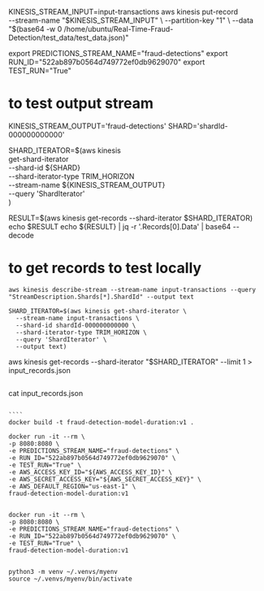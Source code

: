 KINESIS_STREAM_INPUT=input-transactions
aws kinesis put-record \
  --stream-name "$KINESIS_STREAM_INPUT" \
  --partition-key "1" \
  --data "$(base64 -w 0 /home/ubuntu/Real-Time-Fraud-Detection/test_data/test_data.json)"

export PREDICTIONS_STREAM_NAME="fraud-detections"
export RUN_ID="522ab897b0564d749772ef0db9629070"
export TEST_RUN="True"

# to test output stream
KINESIS_STREAM_OUTPUT='fraud-detections'
SHARD='shardId-000000000000'

SHARD_ITERATOR=$(aws kinesis \
    get-shard-iterator \
        --shard-id ${SHARD} \
        --shard-iterator-type TRIM_HORIZON \
        --stream-name ${KINESIS_STREAM_OUTPUT} \
        --query 'ShardIterator' \
)

RESULT=$(aws kinesis get-records --shard-iterator $SHARD_ITERATOR)
echo $RESULT
echo ${RESULT} | jq -r '.Records[0].Data' | base64 --decode


# to get records to test locally
```
aws kinesis describe-stream --stream-name input-transactions --query "StreamDescription.Shards[*].ShardId" --output text
````
````
SHARD_ITERATOR=$(aws kinesis get-shard-iterator \
  --stream-name input-transactions \
  --shard-id shardId-000000000000 \
  --shard-iterator-type TRIM_HORIZON \
  --query 'ShardIterator' \
  --output text)
````
aws kinesis get-records --shard-iterator "$SHARD_ITERATOR" --limit 1 > input_records.json
````
````
cat input_records.json

`````

````
docker build -t fraud-detection-model-duration:v1 .

`````
`````
docker run -it --rm \
-p 8080:8080 \
-e PREDICTIONS_STREAM_NAME="fraud-detections" \
-e RUN_ID="522ab897b0564d749772ef0db9629070" \
-e TEST_RUN="True" \
-e AWS_ACCESS_KEY_ID="${AWS_ACCESS_KEY_ID}" \
-e AWS_SECRET_ACCESS_KEY="${AWS_SECRET_ACCESS_KEY}" \
-e AWS_DEFAULT_REGION="us-east-1" \
fraud-detection-model-duration:v1


docker run -it --rm \
-p 8080:8080 \
-e PREDICTIONS_STREAM_NAME="fraud-detections" \
-e RUN_ID="522ab897b0564d749772ef0db9629070" \
-e TEST_RUN="True" \
fraud-detection-model-duration:v1


python3 -m venv ~/.venvs/myenv
source ~/.venvs/myenv/bin/activate